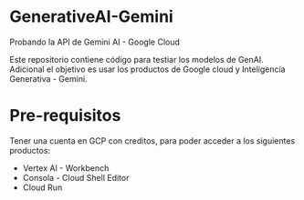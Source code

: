 # GenerativeAI-Gemini
Probando la API de Gemini AI - Google Cloud

Este repositorio contiene código para testiar los modelos de GenAI. Adicional el objetivo es usar los productos de Google cloud y Inteligencia Generativa - Gemini.

# Pre-requisitos

Tener una cuenta en GCP con creditos, para poder acceder a los siguientes productos:
- Vertex AI - Workbench
- Consola - Cloud Shell Editor
- Cloud Run

